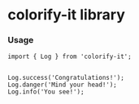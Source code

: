 # colorify-it library

### Usage

```
import { Log } from 'colorify-it';


Log.success('Congratulations!');
Log.danger('Mind your head!');
Log.info('You see!');


```
